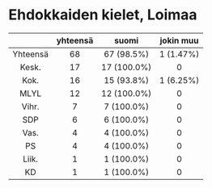 # Ehdokkaiden kielet, Loimaa

| |yhteensä|suomi|jokin muu|
|:---:|:---:|:---:|:---:|
|Yhteensä|68|67 (98.5%)|1 (1.47%)|
|Kesk.|17|17 (100.0%)|0|
|Kok.|16|15 (93.8%)|1 (6.25%)|
|MLYL|12|12 (100.0%)|0|
|Vihr.|7|7 (100.0%)|0|
|SDP|6|6 (100.0%)|0|
|Vas.|4|4 (100.0%)|0|
|PS|4|4 (100.0%)|0|
|Liik.|1|1 (100.0%)|0|
|KD|1|1 (100.0%)|0|

